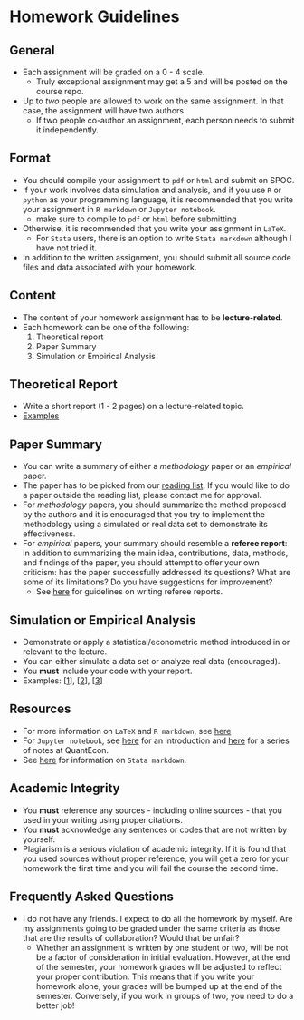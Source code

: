 # Homework Guidelines 

## General

- Each assignment will be graded on a 0 - 4 scale.
    - Truly exceptional assignment may get a 5 and will be posted on the course repo.
- Up to *two* people are allowed to work on the same assignment. In that case, the assignment will have two authors.
    - If two people co-author an assignment, each person needs to submit it independently.

## Format

- You should compile your assignment to `pdf` or `html` and submit on SPOC. 
- If your work involves data simulation and analysis, and if you use `R` or `python` as your programming language, it is recommended that you write your assignment in `R markdown` or `Jupyter notebook`. 
    - make sure to compile to `pdf` or `html` before submitting
- Otherwise, it is recommended that you write your assignment in `LaTeX`. 
    - For `Stata` users, there is an option to write `Stata markdown` although I have not tried it. 
- In addition to the written assignment, you should submit all source code files and data associated with your homework.

## Content

- The content of your homework assignment has to be **lecture-related**. 
- Each homework can be one of the following:
    1. Theoretical report
    2. Paper Summary
    3. Simulation or Empirical Analysis

## Theoretical Report

- Write a short report (1 - 2 pages) on a lecture-related topic.
- [Examples](https://github.com/jiamingmao/data-analysis/tree/master/Materials/Foundations%20of%20Statistical%20Learning/Student%20Submission)

## Paper Summary

- You can write a summary of either a *methodology* paper or an *empirical* paper.
- The paper has to be picked from our [reading list](https://jiamingmao.github.io/data-analysis/assets/reading_list.pdf). If you would like to do a paper outside the reading list, please contact me for approval.
- For *methodology* papers, you should summarize the method proposed by the authors and it is encouraged that you try to implement the methodology using a simulated or real data set to demonstrate its effectiveness. 
- For *empirical* papers, your summary should resemble a **referee report**: in addition to summarizing the main idea, contributions, data, methods, and findings of the paper, you should attempt to offer your own criticism: has the paper successfully addressed its questions? What are some of its limitations? Do you have suggestions for improvement? 
    - See [here](https://github.com/jiamingmao/data-analysis/tree/master/Materials/Resources) for guidelines on writing referee reports.  

## Simulation or Empirical Analysis

- Demonstrate or apply a statistical/econometric method introduced in or relevant to the lecture. 
- You can either simulate a data set or analyze real data (encouraged).
- You **must** include your code with your report.
- Examples: [[1](https://github.com/philippbauch/simple-linear-regression-notebook/blob/master/linear-regression-demo.ipynb)], [[2](https://xiaoluli97.github.io/2019/04/06/DA-A3/)], [[3](https://lzc563236.github.io/2019/04/21/Homework4/)]

## Resources

- For more information on `LaTeX` and `R markdown`, see [here](https://jiamingmao.github.io/principles-of-economics/Software/)
- For `Jupyter notebook`, see [here](https://jckantor.github.io/CBE30338/01.01-Getting-Started-with-Python-and-Jupyter-Notebooks.html) for an introduction and [here](https://quantecon.org/notebooks/) for a series of notes at QuantEcon. 
- See [here]() for information on `Stata markdown`.

## Academic Integrity
- You **must** reference any sources - including online sources - that you used in your writing using proper citations.
- You **must** acknowledge any sentences or codes that are not written by yourself.
- Plagiarism is a serious violation of academic integrity. If it is found that you used sources without proper reference, you will get a zero for your homework the first time and you will fail the course the second time.

## Frequently Asked Questions

- I do not have any friends. I expect to do all the homework by myself. Are my assignments going to be graded under the same criteria as those that are the results of collaboration? Would that be unfair?
    - Whether an assignment is written by one student or two, will be not be a factor of consideration in initial evaluation. However, at the end of the semester, your homework grades will be adjusted to reflect your proper contribution. This means that if you write your homework alone, your grades will be bumped up at the end of the semester. Conversely, if you work in groups of two, you need to do a better job!

